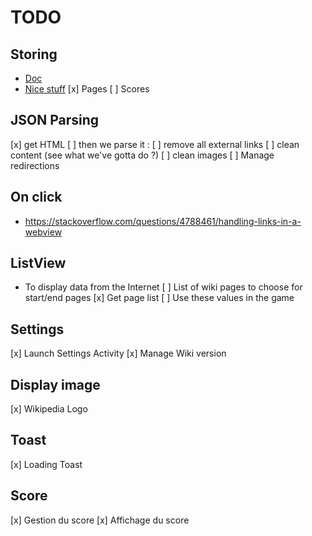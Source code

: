 # TODO

## Storing

  * [Doc](https://developer.android.com/guide/topics/data/data-storage#db)
  * [Nice stuff](https://www.androidauthority.com/use-sqlite-store-data-app-599743/)
  [x] Pages
  [ ] Scores

## JSON Parsing

  [x] get HTML
  [ ] then we parse it :
    [ ] remove all external links
    [ ] clean content (see what we've gotta do ?)
    [ ] clean images
  [ ] Manage redirections
    
## On click

  * https://stackoverflow.com/questions/4788461/handling-links-in-a-webview

## ListView
  
  * To display data from the Internet
    [ ] List of wiki pages to choose for start/end pages
      [x] Get page list
      [ ] Use these values in the game
  
## Settings

  [x] Launch Settings Activity
  [x] Manage Wiki version
  
## Display image

  [x] Wikipedia Logo

## Toast

  [x] Loading Toast
 
## Score

  [x] Gestion du score
  [x] Affichage du score